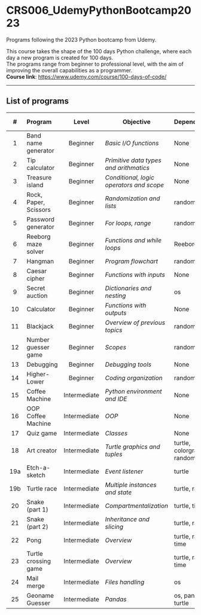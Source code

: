 # CRS006_UdemyPythonBootcamp2023
Programs following the 2023 Python bootcamp from Udemy.

This course takes the shape of the 100 days Python challenge, where each day a new program is created for 100 days.<br>
The programs range from beginner to professional level, with the aim of improving the overall capabilities as a programmer.<br>
<b>Course link</b>: https://www.udemy.com/course/100-days-of-code/

---
## List of programs
|  # | Program               | Level        | Objective                                     | Dependencies              | Completion date |
|:--:|:----------------------|:------------:|-----------------------------------------------|--------------             |:---------------:|
|  1 | Band name generator   | Beginner     | <i>Basic I/O functions</i>                    | None                      | *12/10/23*      |
|  2 | Tip calculator        | Beginner     | <i>Primitive data types and arithmatics</i>   | None                      | *13/10/23*      |
|  3 | Treasure island       | Beginner     | <i>Conditional, logic operators and scope</i> | None                      | *14/10/23*      |
|  4 | Rock, Paper, Scissors | Beginner     | <i>Randomization and lists</i>                | random                    | *15/10/23*      |
|  5 | Password generator    | Beginner     | <i>For loops, range</i>                       | random                    | *16/10/23*      |
|  6 | Reeborg maze solver   | Beginner     | <i>Functions and while loops</i>              | Reeborg                   | *18/10/23*      |
|  7 | Hangman               | Beginner     | <i>Program flowchart</i>                      | random, os                | *19/10/23*      |
|  8 | Caesar cipher         | Beginner     | <i>Functions with inputs</i>                  | None                      | *20/10/23*      |
|  9 | Secret auction        | Beginner     | <i>Dictionaries and nesting</i>               | os                        | *21/10/23*      |
| 10 | Calculator            | Beginner     | <i>Functions with outputs</i>                 | None                      | *22/10/23*      |
| 11 | Blackjack             | Beginner     | <i>Overview of previous topics</i>            | random, os                | *24/10/23*      |
| 12 | Number guesser game   | Beginner     | <i>Scopes</i>                                 | random                    | *25/10/23*      |
| 13 | Debugging             | Beginner     | <i>Debugging tools</i>                        | None                      | *26/10/23*      |
| 14 | Higher-Lower          | Beginner     | <i>Coding organization</i>                    | random, os                | *28/10/23*      |
| 15 | Coffee Machine        | Intermediate | <i>Python environment and IDE</i>             | None                      | *29/10/23*      |
| 16 | OOP Coffee Machine    | Intermediate | <i>OOP</i>                                    | None                      | *30/10/23*      |
| 17 | Quiz game             | Intermediate | <i>Classes</i>                                | None                      | *31/10/23*      |
| 18 | Art creator           | Intermediate | <i>Turtle graphics and tuples</i>             | turtle, colorgram, random | *01/11/23*      |
| 19a | Etch-a-sketch | Intermediate | <i>Event listener</i> | turtle | *02/11/23* |
| 19b | Turtle race | Intermediate | <i>Multiple instances and state</i> | turtle, random | *02/11/23* |
| 20 | Snake (part 1) | Intermediate | <i>Compartmentalization</i> | turtle, time | *03/11/23* |
| 21 | Snake (part 2) | Intermediate | <i>Inheritance and slicing</i> | turtle, random | *04/11/23* |
| 22 | Pong | Intermediate | <i>Overview</i> | turtle, random, time | *06/11/23* |
| 23 | Turtle crossing game | Intermediate | <i>Overview</i> | turtle, random, time | *07/11/23* |
| 24 | Mail merge | Intermediate | <i>Files handling</i> | os | *08/11/23* |
| 25 | Geoname Guesser | Intermediate | <i>Pandas</i> | os, pandas, turtle | *11/11/23* | 